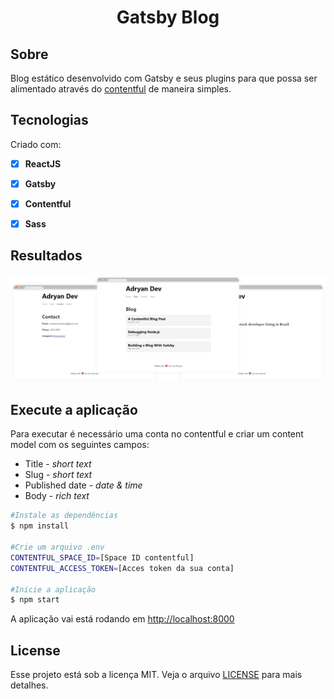 <h1 align="center">Gatsby Blog</h1>
 
## Sobre  

Blog estático desenvolvido com Gatsby e seus plugins para que possa ser alimentado através do [contentful](https://www.contentful.com/) de maneira simples.

## Tecnologias  

Criado com:  

- [x] **ReactJS** 
- [x] **Gatsby**   
- [x] **Contentful**  
- [x] **Sass**
  

## Resultados
<p align="center"><img src="GatsbyBlog.png" alt="MemeMaker mockup" /></p>

## Execute a aplicação  
Para executar é necessário uma conta no contentful e criar um content model com os seguintes campos:
- Title - *short text*
- Slug - *short text*
- Published date - *date & time*
- Body - *rich text*

```sh  
#Instale as dependências  
$ npm install  

#Crie um arquivo .env
CONTENTFUL_SPACE_ID=[Space ID contentful]
CONTENTFUL_ACCESS_TOKEN=[Acces token da sua conta]
  
#Inicie a aplicação  
$ npm start  
```  

A aplicação vai está rodando em [http://localhost:8000](http://localhost:8000)  
  

## License  

Esse projeto está sob a licença MIT. Veja o arquivo [LICENSE](https://github.com/iranadryan/gatsby-blog/blob/master/LICENSE) para mais detalhes.